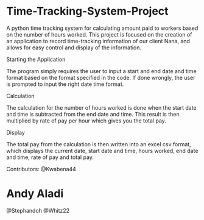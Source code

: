 # Time-Tracking-System-Project
A python time tracking system for calculating amount paid to workers based on the number of hours worked. This project is focused on the creation of an application to record time-tracking information of our client Nana, and allows for easy control and display of the information.

Starting the Application

The program simply requires the user to input a start and end date and time format based on the format specified in the code.  If done wrongly, the user is prompted to input the right date time format. 

Calculation

The calculation for the number of hours worked is done when the start date and time is subtracted from the end date and time. This result is then multiplied by rate of pay per hour which gives you the total pay.

Display

The total pay from the calculation is then written into an excel csv format, which displays the current date, start date and time, hours worked, end date and time, rate of pay and total pay. 

Contributors:
@Kwabena44
# Andy Aladi
@Stephandoh
@Whitz22
